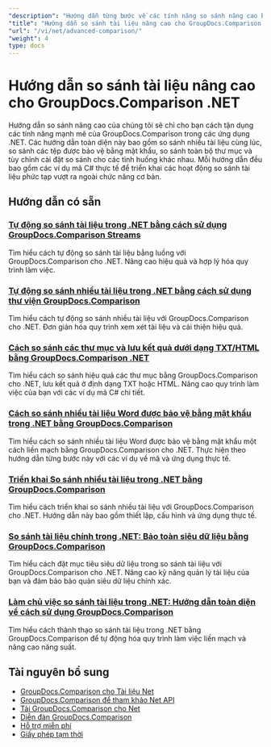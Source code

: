 ```yaml
---
"description": "Hướng dẫn từng bước về các tính năng so sánh nâng cao bao gồm so sánh nhiều tài liệu, cài đặt so sánh và tài liệu được bảo vệ."
"title": "Hướng dẫn so sánh tài liệu nâng cao cho GroupDocs.Comparison .NET"
"url": "/vi/net/advanced-comparison/"
"weight": 4
type: docs
---
```

# Hướng dẫn so sánh tài liệu nâng cao cho GroupDocs.Comparison .NET

Hướng dẫn so sánh nâng cao của chúng tôi sẽ chỉ cho bạn cách tận dụng các tính năng mạnh mẽ của GroupDocs.Comparison trong các ứng dụng .NET. Các hướng dẫn toàn diện này bao gồm so sánh nhiều tài liệu cùng lúc, so sánh các tệp được bảo vệ bằng mật khẩu, so sánh toàn bộ thư mục và tùy chỉnh cài đặt so sánh cho các tình huống khác nhau. Mỗi hướng dẫn đều bao gồm các ví dụ mã C# thực tế để triển khai các hoạt động so sánh tài liệu phức tạp vượt ra ngoài chức năng cơ bản.

## Hướng dẫn có sẵn

### [Tự động so sánh tài liệu trong .NET bằng cách sử dụng GroupDocs.Comparison Streams](./net-document-comparison-groupdocs-streams/)
Tìm hiểu cách tự động so sánh tài liệu bằng luồng với GroupDocs.Comparison cho .NET. Nâng cao hiệu quả và hợp lý hóa quy trình làm việc.

### [Tự động so sánh nhiều tài liệu trong .NET bằng cách sử dụng thư viện GroupDocs.Comparison](./groupdocs-comparison-net-multi-doc-automation/)
Tìm hiểu cách tự động so sánh nhiều tài liệu với GroupDocs.Comparison cho .NET. Đơn giản hóa quy trình xem xét tài liệu và cải thiện hiệu quả.

### [Cách so sánh các thư mục và lưu kết quả dưới dạng TXT/HTML bằng GroupDocs.Comparison .NET](./groupdocs-comparison-net-folder-comparison-tutorial/)
Tìm hiểu cách so sánh hiệu quả các thư mục bằng GroupDocs.Comparison cho .NET, lưu kết quả ở định dạng TXT hoặc HTML. Nâng cao quy trình làm việc của bạn với các ví dụ mã C# chi tiết.

### [Cách so sánh nhiều tài liệu Word được bảo vệ bằng mật khẩu trong .NET bằng GroupDocs.Comparison](./compare-password-protected-docs-groupdocs-dotnet/)
Tìm hiểu cách so sánh nhiều tài liệu Word được bảo vệ bằng mật khẩu một cách liền mạch bằng GroupDocs.Comparison cho .NET. Thực hiện theo hướng dẫn từng bước này với các ví dụ về mã và ứng dụng thực tế.

### [Triển khai So sánh nhiều tài liệu trong .NET bằng GroupDocs.Comparison](./implement-multi-doc-comparison-groupdocs-net/)
Tìm hiểu cách triển khai so sánh nhiều tài liệu với GroupDocs.Comparison cho .NET. Hướng dẫn này bao gồm thiết lập, cấu hình và ứng dụng thực tế.

### [So sánh tài liệu chính trong .NET: Bảo toàn siêu dữ liệu bằng GroupDocs.Comparison](./groupdocs-comparison-net-metadata-target/)
Tìm hiểu cách đặt mục tiêu siêu dữ liệu trong so sánh tài liệu với GroupDocs.Comparison cho .NET. Nâng cao kỹ năng quản lý tài liệu của bạn và đảm bảo bảo quản siêu dữ liệu chính xác.

### [Làm chủ việc so sánh tài liệu trong .NET: Hướng dẫn toàn diện về cách sử dụng GroupDocs.Comparison](./mastering-document-comparison-groupdocs-dotnet/)
Tìm hiểu cách thành thạo so sánh tài liệu trong .NET bằng GroupDocs.Comparison để tự động hóa quy trình làm việc liền mạch và nâng cao năng suất.

## Tài nguyên bổ sung

- [GroupDocs.Comparison cho Tài liệu Net](https://docs.groupdocs.com/comparison/net/)
- [GroupDocs.Comparison để tham khảo Net API](https://reference.groupdocs.com/comparison/net/)
- [Tải GroupDocs.Comparison cho Net](https://releases.groupdocs.com/comparison/net/)
- [Diễn đàn GroupDocs.Comparison](https://forum.groupdocs.com/c/comparison)
- [Hỗ trợ miễn phí](https://forum.groupdocs.com/)
- [Giấy phép tạm thời](https://purchase.groupdocs.com/temporary-license/)